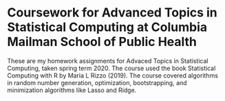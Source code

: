 # Coursework for Advanced Topics in Statistical Computing at Columbia Mailman School of Public Health

These are my homework assignments for Advaced Topics in Statistical Computing, taken spring term 2020. The course used the book Statistical Computing with R by Maria L Rizzo (2019). The course covered algorithms in random number generation, optimization, bootstrapping, and minimization algorithms like Lasso and Ridge.  

